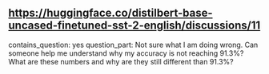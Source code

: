 ## https://huggingface.co/distilbert-base-uncased-finetuned-sst-2-english/discussions/11

contains_question: yes
question_part: Not sure what I am doing wrong. Can someone help me understand why my accuracy is not reaching 91.3%?
What are these numbers and why are they still different than 91.3%?